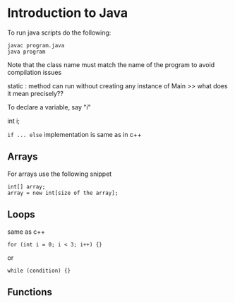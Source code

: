 # Introduction to Java

To run java scripts do the following: 

```
javac program.java
java program

```

Note that the class name must match the name of the program to avoid compilation issues

static : method can run without creating any instance of Main >> what does it mean precisely??

To declare a variable, say "i"

int i;

```if ... else``` implementation is same as in c++

## Arrays

For arrays use the following snippet

```
int[] array;
array = new int[size of the array];

```

## Loops 

same as c++

```
for (int i = 0; i < 3; i++) {}
```

or 


```
while (condition) {}

```


## Functions